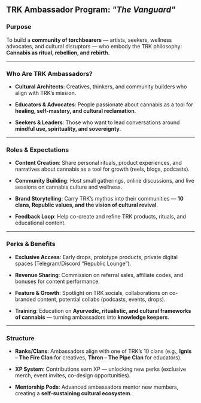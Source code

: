 ## **TRK Ambassador Program**: _"The Vanguard"_

### **Purpose**

To build a **community of torchbearers** — artists, seekers, wellness advocates, and cultural disruptors — who embody the TRK philosophy: **Cannabis as ritual, rebellion, and rebirth.**

---

### **Who Are TRK Ambassadors?**

- **Cultural Architects**: Creatives, thinkers, and community builders who align with TRK’s mission.
    
- **Educators & Advocates**: People passionate about cannabis as a tool for **healing, self-mastery, and cultural reclamation**.
    
- **Seekers & Leaders**: Those who want to lead conversations around **mindful use, spirituality, and sovereignty**.
    

---

### **Roles & Expectations**

- **Content Creation**: Share personal rituals, product experiences, and narratives about cannabis as a tool for growth (reels, blogs, podcasts).
    
- **Community Building**: Host small gatherings, online discussions, and live sessions on cannabis culture and wellness.
    
- **Brand Storytelling**: Carry TRK’s mythos into their communities — **10 clans, Republic values, and the vision of cultural revival**.
    
- **Feedback Loop**: Help co-create and refine TRK products, rituals, and educational content.
    

---

### **Perks & Benefits**

- **Exclusive Access**: Early drops, prototype products, private digital spaces (Telegram/Discord “Republic Lounge”).
    
- **Revenue Sharing**: Commission on referral sales, affiliate codes, and bonuses for content performance.
    
- **Feature & Growth**: Spotlight on TRK socials, collaborations on co-branded content, potential collabs (podcasts, events, drops).
    
- **Training**: Education on **Ayurvedic, ritualistic, and cultural frameworks of cannabis** — turning ambassadors into **knowledge keepers**.
    

---

### **Structure**

- **Ranks/Clans**: Ambassadors align with one of TRK’s 10 clans (e.g., **Ignis – The Fire Clan** for creatives, **Thron – The Pipe Clan** for educators).
    
- **XP System**: Contributions earn XP — unlocking new perks (exclusive merch, event invites, co-design opportunities).
    
- **Mentorship Pods**: Advanced ambassadors mentor new members, creating a **self-sustaining cultural ecosystem**.